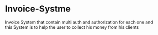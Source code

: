 # Invoice-Systme
Invoice System that contain multi auth and authorization for each one and this System is to help the user to collect his money from his clients
